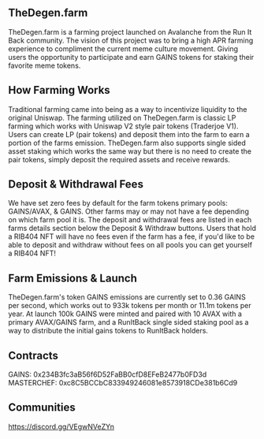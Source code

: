 ## TheDegen.farm

TheDegen.farm is a farming project launched on Avalanche from the Run It Back community. The vision of this project was to bring a high APR farming experience to compliment the current meme culture movement. Giving users the opportunity to participate and earn GAINS tokens for staking their favorite meme tokens.

## How Farming Works

Traditional farming came into being as a way to incentivize liquidity to the original Uniswap. The farming utilized on TheDegen.farm is classic LP farming which works with Uniswap V2 style pair tokens (Traderjoe V1). Users can create LP (pair tokens) and deposit them into the farm to earn a portion of the farms emission. TheDegen.farm also supports single sided asset staking which works the same way but there is no need to create the pair tokens, simply deposit the required assets and receive rewards.

## Deposit & Withdrawal Fees

We have set zero fees by default for the farm tokens primary pools: GAINS/AVAX, & GAINS. Other farms may or may not have a fee depending on which farm pool it is. The deposit and withdrawal fees are listed in each farms details section below the Deposit & Withdraw buttons. Users that hold a RIB404 NFT will have no fees even if the farm has a fee, if you'd like to be able to deposit and withdraw without fees on all pools you can get yourself a RIB404 NFT!

## Farm Emissions & Launch

TheDegen.farm's token GAINS emissions are currently set to 0.36 GAINS per second, which works out to 933k tokens per month or 11.1m tokens per year. At launch 100k GAINS were minted and paired with 10 AVAX with a primary AVAX/GAINS farm, and a RunItBack single sided staking pool as a way to distribute the initial gains tokens to RunItBack holders.

## Contracts
GAINS: 0x234B3fc3aB56f6D52FaBB0cfD8EFeB2477b0FD3d
MASTERCHEF: 0xc8C5BCCbC833949246081e8573918CDe381b6Cd9

## Communities
https://discord.gg/VEgwNVeZYn
